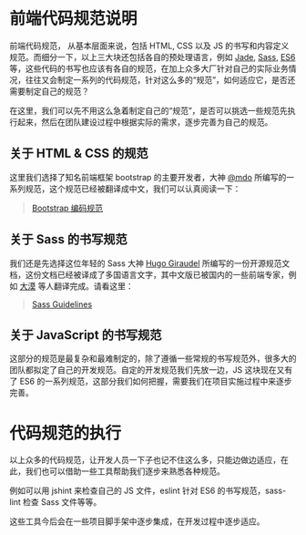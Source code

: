 # 前端代码规范说明

前端代码规范， 从基本层面来说，包括 HTML, CSS 以及 JS 的书写和内容定义规范。而细分一下，以上三大块还包括各自的预处理语言，例如 [Jade](http://expressjs.jser.us/jade.html), [Sass](http://sass.bootcss.com/), [ES6](https://babeljs.io/docs/learn-es2015/) 等，这些代码的书写也应该有各自的规范，在加上众多大厂针对自己的实际业务情况，往往又会制定一系列的代码规范，针对这么多的“规范”，如何适应它，是否还需要制定自己的规范？

在这里，我们可以先不用这么急着制定自己的“规范”，是否可以挑选一些规范先执行起来，然后在团队建设过程中根据实际的需求，逐步完善为自己的规范。

## 关于 HTML & CSS 的规范
这里我们选择了知名前端框架 bootstrap 的主要开发者，大神 [@mdo](https://twitter.com/mdo) 所编写的一系列规范，这个规范已经被翻译成中文，我们可以认真阅读一下：
> [Bootstrap 编码规范](http://codeguide.bootcss.com/)

## 关于 Sass 的书写规范
我们还是先选择这位年轻的 Sass 大神 [Hugo Giraudel](http://hugogiraudel.com/) 所编写的一份开源规范文档，这份文档已经被译成了多国语言文字，其中文版已被国内的一些前端专家，例如 [大漠](http://www.w3cplus.com/) 等人翻译完成。请看这里：
> [Sass Guidelines](http://sass-guidelin.es/zh/)

## 关于 JavaScript 的书写规范
这部分的规范是最复杂和最难制定的，除了遵循一些常规的书写规范外，很多大的团队都拟定了自己的开发规范。自定的开发规范我们先放一边，JS 这块现在又有了 ES6 的一系列规范，这部分我们如何把握，需要我们在项目实施过程中来逐步完善。

# 代码规范的执行
以上众多的代码规范，让开发人员一下子也记不住这么多，只能边做边适应，在此，我们也可以借助一些工具帮助我们逐步来熟悉各种规范。

例如可以用 jshint 来检查自己的 JS 文件，eslint 针对 ES6 的书写规范，sass-lint 检查 Sass 文件等等。

这些工具今后会在一些项目脚手架中逐步集成，在开发过程中逐步适应。
